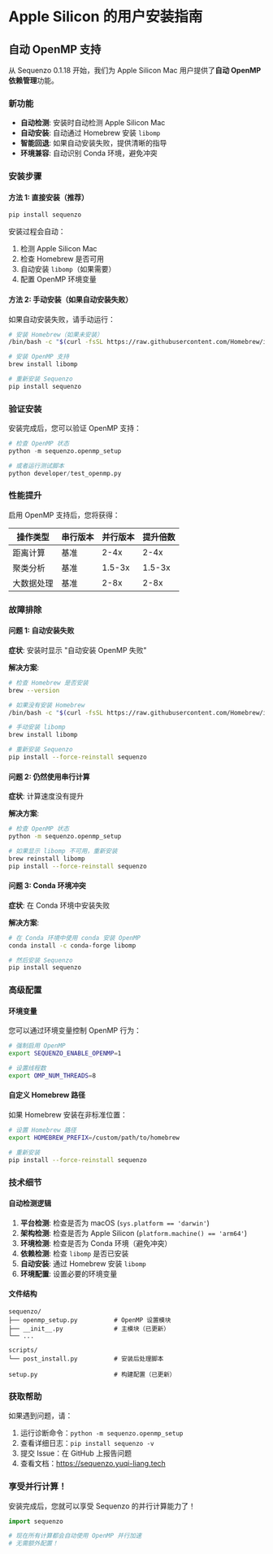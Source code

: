 # Apple Silicon 的用户安装指南

## 自动 OpenMP 支持

从 Sequenzo 0.1.18 开始，我们为 Apple Silicon Mac 用户提供了**自动 OpenMP 依赖管理**功能。

### 新功能

- **自动检测**: 安装时自动检测 Apple Silicon Mac
- **自动安装**: 自动通过 Homebrew 安装 `libomp`
- **智能回退**: 如果自动安装失败，提供清晰的指导
- **环境兼容**: 自动识别 Conda 环境，避免冲突

### 安装步骤

#### 方法 1: 直接安装（推荐）

```bash
pip install sequenzo
```

安装过程会自动：
1. 检测 Apple Silicon Mac
2. 检查 Homebrew 是否可用
3. 自动安装 `libomp`（如果需要）
4. 配置 OpenMP 环境变量

#### 方法 2: 手动安装（如果自动安装失败）

如果自动安装失败，请手动运行：

```bash
# 安装 Homebrew（如果未安装）
/bin/bash -c "$(curl -fsSL https://raw.githubusercontent.com/Homebrew/install/HEAD/install.sh)"

# 安装 OpenMP 支持
brew install libomp

# 重新安装 Sequenzo
pip install sequenzo
```

### 验证安装

安装完成后，您可以验证 OpenMP 支持：

```python
# 检查 OpenMP 状态
python -m sequenzo.openmp_setup

# 或者运行测试脚本
python developer/test_openmp.py
```

### 性能提升

启用 OpenMP 支持后，您将获得：

| 操作类型 | 串行版本 | 并行版本 | 提升倍数 |
|---------|---------|---------|---------|
| 距离计算 | 基准 | 2-4x | 2-4x |
| 聚类分析 | 基准 | 1.5-3x | 1.5-3x |
| 大数据处理 | 基准 | 2-8x | 2-8x |

### 故障排除

#### 问题 1: 自动安装失败

**症状**: 安装时显示 "自动安装 OpenMP 失败"

**解决方案**:
```bash
# 检查 Homebrew 是否安装
brew --version

# 如果没有安装 Homebrew
/bin/bash -c "$(curl -fsSL https://raw.githubusercontent.com/Homebrew/install/HEAD/install.sh)"

# 手动安装 libomp
brew install libomp

# 重新安装 Sequenzo
pip install --force-reinstall sequenzo
```

#### 问题 2: 仍然使用串行计算

**症状**: 计算速度没有提升

**解决方案**:
```bash
# 检查 OpenMP 状态
python -m sequenzo.openmp_setup

# 如果显示 libomp 不可用，重新安装
brew reinstall libomp
pip install --force-reinstall sequenzo
```

#### 问题 3: Conda 环境冲突

**症状**: 在 Conda 环境中安装失败

**解决方案**:
```bash
# 在 Conda 环境中使用 conda 安装 OpenMP
conda install -c conda-forge libomp

# 然后安装 Sequenzo
pip install sequenzo
```

### 高级配置

#### 环境变量

您可以通过环境变量控制 OpenMP 行为：

```bash
# 强制启用 OpenMP
export SEQUENZO_ENABLE_OPENMP=1

# 设置线程数
export OMP_NUM_THREADS=8
```

#### 自定义 Homebrew 路径

如果 Homebrew 安装在非标准位置：

```bash
# 设置 Homebrew 路径
export HOMEBREW_PREFIX=/custom/path/to/homebrew

# 重新安装
pip install --force-reinstall sequenzo
```

### 技术细节

#### 自动检测逻辑

1. **平台检测**: 检查是否为 macOS (`sys.platform == 'darwin'`)
2. **架构检测**: 检查是否为 Apple Silicon (`platform.machine() == 'arm64'`)
3. **环境检测**: 检查是否为 Conda 环境（避免冲突）
4. **依赖检测**: 检查 `libomp` 是否已安装
5. **自动安装**: 通过 Homebrew 安装 `libomp`
6. **环境配置**: 设置必要的环境变量

#### 文件结构

```
sequenzo/
├── openmp_setup.py          # OpenMP 设置模块
├── __init__.py              # 主模块（已更新）
└── ...

scripts/
└── post_install.py          # 安装后处理脚本

setup.py                     # 构建配置（已更新）
```

### 获取帮助

如果遇到问题，请：

1. 运行诊断命令：`python -m sequenzo.openmp_setup`
2. 查看详细日志：`pip install sequenzo -v`
3. 提交 Issue：在 GitHub 上报告问题
4. 查看文档：https://sequenzo.yuqi-liang.tech

### 享受并行计算！

安装完成后，您就可以享受 Sequenzo 的并行计算能力了！

```python
import sequenzo

# 现在所有计算都会自动使用 OpenMP 并行加速
# 无需额外配置！
```
